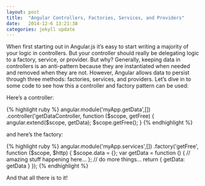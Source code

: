 ```yaml
---
layout: post
title:  "Angular Controllers, Factories, Services, and Providers"
date:   2014-12-6 13:21:38
categories: jekyll update
---
```


When first starting out in Angular.js it’s easy to start writing a majority of your logic in controllers. But your controller should really be delegating logic to a factory, service, or provider. But why? Generally, keeping data in controllers is an anti-pattern because they are instantiated when needed and removed when they are not. However, Angular allows data to persist through three methods: factories, services, and providers. Let’s dive in to some code to see how this a controller and factory pattern can be used:

Here’s a controller:

{% highlight ruby %}
angular.module('myApp.getData',[])
.controller('getDataController, function ($scope, getFree) {
  angular.extend($scope, getData);
  $scope.getFree();
}
{% endhighlight %}

and here’s the factory:

{% highlight ruby %}
angular.module('myApp.services',[])
.factory('getFree', function ($scope, $http) {
  $scope.data = {};
  var getData = function () {
    // amazing stuff happening here...
  };
  // do more things...
  return {
    getData: getData
  }
});
{% endhighlight %}

And that all there is to it!

[jekyll]:      http://jekyllrb.com
[jekyll-gh]:   https://github.com/jekyll/jekyll
[jekyll-help]: https://github.com/jekyll/jekyll-help
